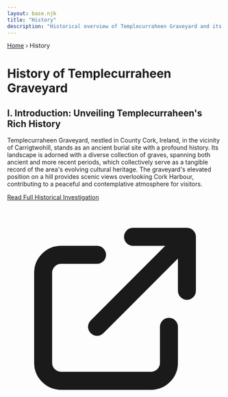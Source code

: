 ```yaml
---
layout: base.njk
title: "History"
description: "Historical overview of Templecurraheen Graveyard and its significance in County Cork"
---
```


<nav class="text-sm text-stone-600 mb-6">
    <a href="/" class="hover:text-stone-800 transition-colors">Home</a> 
    <span class="mx-2">›</span> 
    <span class="text-stone-800">History</span>
</nav>

# History of Templecurraheen Graveyard

## I. Introduction: Unveiling Templecurraheen's Rich History

Templecurraheen Graveyard, nestled in County Cork, Ireland, in the vicinity of Carrigtwohill, stands as an ancient burial site with a profound history. Its landscape is adorned with a diverse collection of graves, spanning both ancient and more recent periods, which collectively serve as a tangible record of the area's evolving cultural heritage. The graveyard's elevated position on a hill provides scenic views overlooking Cork Harbour, contributing to a peaceful and contemplative atmosphere for visitors.

<div class="mt-4">
    <a href="/history/full-historical-inquiry/" 
       class="inline-flex items-center px-4 py-2 bg-stone-600 text-white rounded-lg hover:bg-stone-700 transition-colors focus:outline-none focus:ring-2 focus:ring-stone-500 focus:ring-offset-2">
        <span>Read Full Historical Investigation</span>
        <svg class="ml-2 h-4 w-4" fill="none" stroke="currentColor" viewBox="0 0 24 24">
            <path stroke-linecap="round" stroke-linejoin="round" stroke-width="2" d="M10 6H6a2 2 0 00-2 2v10a2 2 0 002 2h10a2 2 0 002-2v-4M14 4h6m0 0v6m0-6L10 14"></path>
        </svg>
    </a>
</div>
